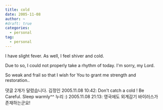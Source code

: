 ```yaml
---
title: cold
date: 2005-11-08
author: ~
#draft: true
categories:
  - personal
tag:
  - personal
---
```




I have slight fever.
As well, I feel shiver and cold.

Due to so,
I could not properly take a rhythm of today.
I'm sorry, my Lord.

So weak and frail so that I wish for You to grant me strength and restoration..


 댓글  2개가 달렸습니다.
 김정인 2005.11.08 10:42: 
Don't catch a cold ! Be Careful.
Sleep warmly^^
 누리 :) 2005.11.08 21:13: 
영국에도 외계감기 바이러스가 존재하는군요!




